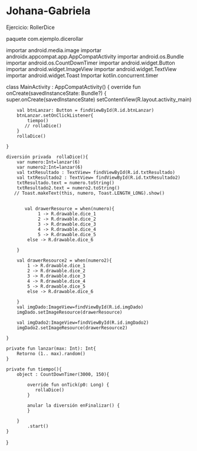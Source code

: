 # Johana-Gabriela
Ejercicio: RollerDice

paquete com.ejemplo.dicerollar

importar android.media.image
importar androidx.appcompat.app.AppCompatActivity
importar android.os.Bundle
importar android.os.CountDownTimer
importar android.widget.Button
importar android.widget.ImageView
importar android.widget.TextView
importar android.widget.Toast
Importar kotlin.concurrent.timer

class MainActivity : AppCompatActivity() {
    override fun onCreate(savedInstanceState: Bundle?) {
        super.onCreate(savedInstanceState)
        setContentView(R.layout.activity_main)


        val btnLanzar: Button = findViewById(R.id.btnLanzar)
        btnLanzar.setOnClickListener{
            tiempo()
           // rollaDice()
        }
        rollaDice()

    }

    diversión privada  rollaDice(){
        var numero:Int=lanzar(6)
        var numero2:Int=lanzar(6)
        val txtResultado : TextView= findViewById(R.id.txtResultado)
        val txtResultado2 : TextView= findViewById(R.id.txtResultado2)
        txtResultado.text = numero.toString()
        txtResultado2.text = numero2.toString()
       // Toast.makeText(this, numero, Toast.LENGTH_LONG).show()


           val drawerResource = when(numero){
                1 -> R.drawable.dice_1
                2 -> R.drawable.dice_2
                3 -> R.drawable.dice_3
                4 -> R.drawable.dice_4
                5 -> R.drawable.dice_5
            else -> R.drawable.dice_6

        }

        val drawerResource2 = when(numero2){
            1 -> R.drawable.dice_1
            2 -> R.drawable.dice_2
            3 -> R.drawable.dice_3
            4 -> R.drawable.dice_4
            5 -> R.drawable.dice_5
            else -> R.drawable.dice_6

        }
        val imgDado:ImageView=findViewById(R.id.imgDado)
        imgDado.setImageResource(drawerResource)

        val imgDado2:ImageView=findViewById(R.id.imgDado2)
        imgDado2.setImageResource(drawerResource2)

    }

    private fun lanzar(max: Int): Int{
        Retorno (1.. max).random()
    }

    private fun tiempo(){
        object : CountDownTimer(3000, 150){

            override fun onTick(p0: Long) {
               rollaDice()
            }

            anular la diversión enFinalizar() {
            }

        }
            .start()
    }
}
